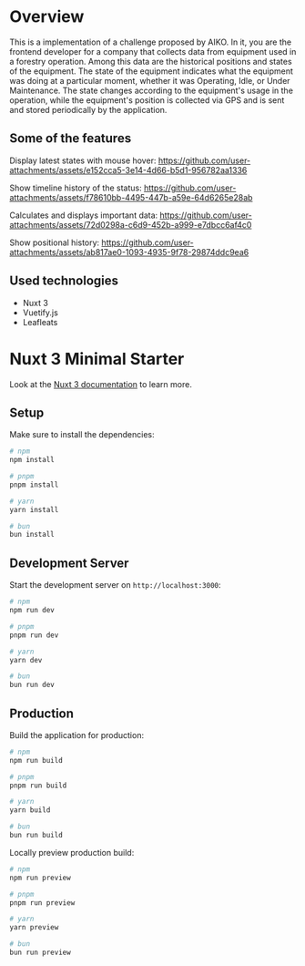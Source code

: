 # Overview

This is a implementation of a challenge proposed by AIKO. In it, you are the frontend developer for a company that collects data from equipment used in a forestry operation. Among this data are the historical positions and states of the equipment. The state of the equipment indicates what the equipment was doing at a particular moment, whether it was Operating, Idle, or Under Maintenance. The state changes according to the equipment's usage in the operation, while the equipment's position is collected via GPS and is sent and stored periodically by the application.

## Some of the features



Display latest states with mouse hover:
https://github.com/user-attachments/assets/e152cca5-3e14-4d66-b5d1-956782aa1336

Show timeline history of the status:
https://github.com/user-attachments/assets/f78610bb-4495-447b-a59e-64d6265e28ab

Calculates and displays important data:
https://github.com/user-attachments/assets/72d0298a-c6d9-452b-a999-e7dbcc6af4c0

Show positional history:
https://github.com/user-attachments/assets/ab817ae0-1093-4935-9f78-29874ddc9ea6


## Used technologies

- Nuxt 3
- Vuetify.js
- Leafleats

# Nuxt 3 Minimal Starter

Look at the [Nuxt 3 documentation](https://nuxt.com/docs/getting-started/introduction) to learn more.

## Setup

Make sure to install the dependencies:

```bash
# npm
npm install

# pnpm
pnpm install

# yarn
yarn install

# bun
bun install
```

## Development Server

Start the development server on `http://localhost:3000`:

```bash
# npm
npm run dev

# pnpm
pnpm run dev

# yarn
yarn dev

# bun
bun run dev
```

## Production

Build the application for production:

```bash
# npm
npm run build

# pnpm
pnpm run build

# yarn
yarn build

# bun
bun run build
```

Locally preview production build:

```bash
# npm
npm run preview

# pnpm
pnpm run preview

# yarn
yarn preview

# bun
bun run preview
```

